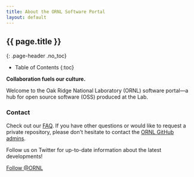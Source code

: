 ```yaml
---
title: About the ORNL Software Portal
layout: default
---
```


## {{ page.title }}

{: .page-header .no_toc}

-   Table of Contents
    {:toc}

**Collaboration fuels our culture.**

Welcome to the Oak Ridge National Laboratory (ORNL) software portal&mdash;a hub for open source software (OSS) produced at the Lab.

### Contact

Check out our [FAQ](faq). If you have other questions or would like to request a private repository, please don't hesitate to contact the [ORNL GitHub admins](mailto:software@ornl.gov).

Follow us on Twitter for up-to-date information about the latest developments!

<div class="text-center">
  <a href="https://twitter.com/{{site.twitter.username}}" class="twitter-follow-button" data-show-count="true">Follow @ORNL</a>
</div>
